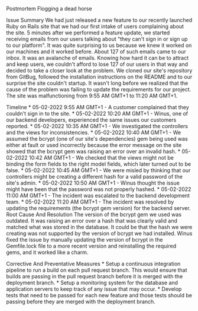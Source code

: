Postmortem
Flogging a dead horse

Issue Summary
We had just released a new feature to our recently launched Ruby on Rails site that we had our first intake of users complaining about the site. 5 minutes after we performed a feature update, we started receiving emails from our users talking about "they can't sign in or sign up to our platform". It was quite surprising to us because we knew it worked on our machines and it worked before. About 127 of such emails came to our inbox. It was an avalanche of emails. Knowing how hard it can be to attract and keep users, we couldn't afford to lose 127 of our users in that way and decided to take a closer look at the problem. We cloned our site's repository from GitBug, followed the installation instructions on the README and to our surprise the site couldn't startup. It wasn't long before we realized that the cause of the problem was failing to update the requirements for our project. The site was malfunctioning from 9:55 AM GMT+1 to 11:20 AM GMT+1.

Timeline
     * 05-02-2022 9:55 AM GMT+1 - A customer complained that they couldn't sign in to the site.
     * 05-02-2022 10:20 AM GMT+1 - Winus, one of our backend developers, experienced the same issues our customers reported.
     * 05-02-2022 10:35 AM GMT+1 - We investigated the controllers and the views for inconsistencies.
     * 05-02-2022 10:40 AM GMT+1 - We assumed the bcrypt (one of our site's dependencies) gem being used was either at fault or used incorrectly because the error message on the site showed that the bcrypt gem was raising an error over an invalid hash.
     * 05-02-2022 10:42 AM GMT+1 - We checked that the views might not be binding the form fields to the right model fields, which later turned out to be false.
     * 05-02-2022 10:45 AM GMT+1 - We were misled by thinking that our controllers might be creating a different hash for a valid password of the site's admin.
     * 05-02-2022 10:50 AM GMT+1 - Winus thought the issue might have been that the password was not properly hashed.
     * 05-02-2022 11:00 AM GMT+1 - The incident was escalated to the backend development team.
     * 05-02-2022 11:20 AM GMT+1 - The incident was resolved by updating the requirements (the bcrypt gem version) for the backend server.
Root Cause And Resolution
The version of the bcrypt gem we used was outdated. It was raising an error over a hash that was clearly valid and matched what was stored in the database. It could be that the hash we were creating was not supported by the version of bcrypt we had installed. Winus fixed the issue by manually updating the version of bcrypt in the Gemfile.lock file to a more recent version and reinstalling the required gems, and it worked like a charm.

Corrective And Preventative Measures
     * Setup a continuous integration pipeline to run a build on each pull request branch. This would ensure that builds are passing in the pull request branch before it is merged with the deployment branch.
     * Setup a monitoring system for the database and application servers to keep track of any issue that may occur.
     * Develop tests that need to be passed for each new feature and those tests should be passing before they are merged with the deployment branch.
